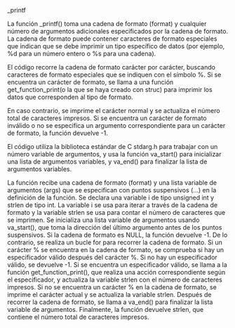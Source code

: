 _printf

La función _printf() toma una cadena de formato (format) y cualquier número de argumentos adicionales especificados por la cadena de formato. La cadena de formato puede contener caracteres de formato especiales que indican que se debe imprimir un tipo específico de datos (por ejemplo, %d para un número entero o %s para una cadena).

El código recorre la cadena de formato carácter por carácter, buscando caracteres de formato especiales que se indiquen con el símbolo %. Si se encuentra un carácter de formato, se llama a una función get_function_print(o la que se haya creado con struc) para imprimir los datos que corresponden al tipo de formato.

En caso contrario, se imprime el carácter normal y se actualiza el número total de caracteres impresos. Si se encuentra un carácter de formato inválido o no se especifica un argumento correspondiente para un carácter de formato, la función devuelve -1.

El código utiliza la biblioteca estándar de C stdarg.h para trabajar con un número variable de argumentos, y usa la función va_start() para inicializar una lista de argumentos variables, y va_end() para finalizar la lista de argumentos variables.



La función recibe una cadena de formato (format) y una lista variable de argumentos (args) que se especifican con puntos suspensivos (...) en la definición de la función.
Se declara una variable i de tipo unsigned int y strlen de tipo int. La variable i se usa para iterar a través de la cadena de formato y la variable strlen se usa para contar el número de caracteres que se imprimen.
Se inicializa una lista variable de argumentos usando va_start(), que toma la dirección del último argumento antes de los puntos suspensivos.
Si la cadena de formato es NULL, la función devuelve -1. De lo contrario, se realiza un bucle for para recorrer la cadena de formato.
Si un carácter % se encuentra en la cadena de formato, se comprueba si hay un especificador válido después del carácter %. Si no hay un especificador válido, se devuelve -1. Si se encuentra un especificador válido, se llama a la función get_function_print(), que realiza una acción correspondiente según el especificador, y actualiza la variable strlen con el número de caracteres impresos.
Si no se encuentra un carácter % en la cadena de formato, se imprime el carácter actual y se actualiza la variable strlen.
Después de recorrer la cadena de formato, se llama a va_end() para finalizar la lista variable de argumentos.
Finalmente, la función devuelve strlen, que contiene el número total de caracteres impresos.
